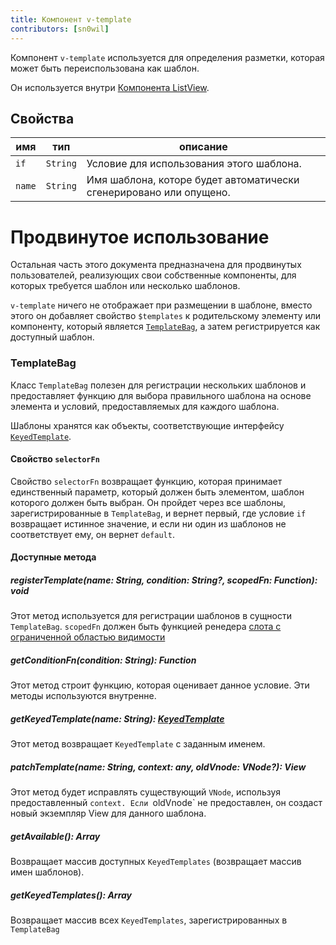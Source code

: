 ```yaml
---
title: Компонент v-template
contributors: [sn0wil]
---
```


Компонент `v-template` используется для определения разметки, которая может быть переиспользована как шаблон.

Он используется внутри [Компонента ListView](/ru/docs/elements/components/list-view).

## Свойства

| имя | тип | описание |
|------|------|-------------|
| `if` | `String` | Условие для использования этого шаблона.
| `name` | `String` | Имя шаблона, которе будет автоматически сгенерировано или опущено.

# Продвинутое использование

Остальная часть этого документа предназначена для продвинутых пользователей, реализующих свои собственные компоненты, для которых требуется шаблон или несколько шаблонов.

`v-template` ничего не отображает при размещении в шаблоне, вместо этого он добавляет свойство `$templates` к родительскому элементу или компоненту, который является [`TemplateBag`](https://github.com/nativescript-vue/nativescript-vue/blob/master/platform/nativescript/runtime/components/v-template.js#L36), а затем регистрируется как доступный шаблон.

### TemplateBag

Класс `TemplateBag` полезен для регистрации нескольких шаблонов и предоставляет функцию для выбора правильного шаблона на основе элемента и условий, предоставляемых для каждого шаблона.

Шаблоны хранятся как объекты, соответствующие интерфейсу [`KeyedTemplate`](https://docs.nativescript.org/api-reference/interfaces/_ui_core_view_.keyedtemplate).

#### Свойство `selectorFn`

Свойство `selectorFn` возвращает функцию, которая принимает единственный параметр, который должен быть элементом, шаблон которого должен быть выбран. Он пройдет через все шаблоны, зарегистрированные в `TemplateBag`, и вернет первый, где условие `if` возвращает истинное значение, и если ни один из шаблонов не соответствует ему, он вернет `default`.

#### Доступные метода

##### registerTemplate(name: String, condition: String?, scopedFn: Function): void

Этот метод используется для регистрации шаблонов в сущности `TemplateBag`. `scopedFn` должен быть функцией ренедера [слота с ограниченной областью видимости](https://ru.vuejs.org/v2/guide/components-slots.html#%D0%A1%D0%BB%D0%BE%D1%82%D1%8B-%D1%81-%D0%BE%D0%B3%D1%80%D0%B0%D0%BD%D0%B8%D1%87%D0%B5%D0%BD%D0%BD%D0%BE%D0%B9-%D0%BE%D0%B1%D0%BB%D0%B0%D1%81%D1%82%D1%8C%D1%8E-%D0%B2%D0%B8%D0%B4%D0%B8%D0%BC%D0%BE%D1%81%D1%82%D0%B8)
 
##### getConditionFn(condition: String): Function
 
Этот метод строит функцию, которая оценивает данное условие. Эти методы используются внутренне.

##### getKeyedTemplate(name: String): [KeyedTemplate](https://docs.nativescript.org/api-reference/interfaces/_ui_core_view_.keyedtemplate)
 
Этот метод возвращает `KeyedTemplate` с заданным именем.

##### patchTemplate(name: String, context: any, oldVnode: VNode?): View

Этот метод будет исправлять существующий `VNode`, используя предоставленный `context. Если `oldVnode` не предоставлен, он создаст новый экземпляр View для данного шаблона.

##### getAvailable(): Array<String>

Возвращает массив доступных `KeyedTemplates` (возвращает массив имен шаблонов).

##### getKeyedTemplates(): Array<KeyedTemplate>

Возвращает массив всех `KeyedTemplates`, зарегистрированных в` TemplateBag`
